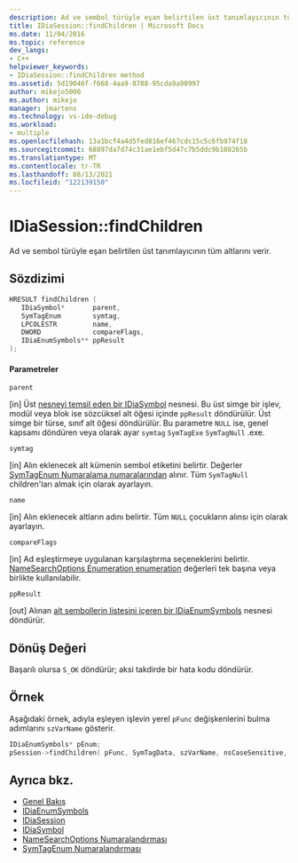 ```yaml
---
description: Ad ve sembol türüyle eşan belirtilen üst tanımlayıcının tüm altlarını verir.
title: IDiaSession::findChildren | Microsoft Docs
ms.date: 11/04/2016
ms.topic: reference
dev_langs:
- C++
helpviewer_keywords:
- IDiaSession::findChildren method
ms.assetid: 5d19046f-f668-4aa9-8788-95cda9a98997
author: mikejo5000
ms.author: mikejo
manager: jmartens
ms.technology: vs-ide-debug
ms.workload:
- multiple
ms.openlocfilehash: 13a1bcf4a4d5fed816ef467cdc15c5c6fb974f18
ms.sourcegitcommit: 68897da7d74c31ae1ebf5d47c7b5ddc9b108265b
ms.translationtype: MT
ms.contentlocale: tr-TR
ms.lasthandoff: 08/13/2021
ms.locfileid: "122139150"
---
```

# <a name="idiasessionfindchildren"></a>IDiaSession::findChildren
Ad ve sembol türüyle eşan belirtilen üst tanımlayıcının tüm altlarını verir.

## <a name="syntax"></a>Sözdizimi

```C++
HRESULT findChildren ( 
   IDiaSymbol*       parent,
   SymTagEnum        symtag,
   LPCOLESTR         name,
   DWORD             compareFlags,
   IDiaEnumSymbols** ppResult
);
```

#### <a name="parameters"></a>Parametreler
 `parent`

[in] Üst [nesneyi temsil eden bir IDiaSymbol](../../debugger/debug-interface-access/idiasymbol.md) nesnesi. Bu üst simge bir işlev, modül veya blok ise sözcüksel alt öğesi içinde `ppResult` döndürülür. Üst simge bir türse, sınıf alt öğesi döndürülür. Bu parametre `NULL` ise, genel kapsamı döndüren veya olarak ayar `symtag` `SymTagExe` `SymTagNull` .exe.

 `symtag`

[in] Alın eklenecek alt kümenin sembol etiketini belirtir. Değerler [SymTagEnum Numaralama numaralarından](../../debugger/debug-interface-access/symtagenum.md) alınır. Tüm `SymTagNull` children'ları almak için olarak ayarlayın.

 `name`

[in] Alın eklenecek altların adını belirtir. Tüm `NULL` çocukların alınsı için olarak ayarlayın.

 `compareFlags`

[in] Ad eşleştirmeye uygulanan karşılaştırma seçeneklerini belirtir. [NameSearchOptions Enumeration enumeration](../../debugger/debug-interface-access/namesearchoptions.md) değerleri tek başına veya birlikte kullanılabilir.

 `ppResult`

[out] Alınan [alt sembollerin listesini içeren bir IDiaEnumSymbols](../../debugger/debug-interface-access/idiaenumsymbols.md) nesnesi döndürür.

## <a name="return-value"></a>Dönüş Değeri
 Başarılı olursa `S_OK` döndürür; aksi takdirde bir hata kodu döndürür.

## <a name="example"></a>Örnek
 Aşağıdaki örnek, adıyla eşleyen işlevin yerel `pFunc` değişkenlerini bulma adımlarını `szVarName` gösterir.

```C++
IDiaEnumSymbols* pEnum;
pSession->findChildren( pFunc, SymTagData, szVarName, nsCaseSensitive, &pEnum );
```

## <a name="see-also"></a>Ayrıca bkz.
- [Genel Bakış](../../debugger/debug-interface-access/overview-debug-interface-access-sdk.md)
- [IDiaEnumSymbols](../../debugger/debug-interface-access/idiaenumsymbols.md)
- [IDiaSession](../../debugger/debug-interface-access/idiasession.md)
- [IDiaSymbol](../../debugger/debug-interface-access/idiasymbol.md)
- [NameSearchOptions Numaralandırması](../../debugger/debug-interface-access/namesearchoptions.md)
- [SymTagEnum Numaralandırması](../../debugger/debug-interface-access/symtagenum.md)
